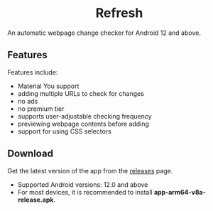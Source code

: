 <h1 align='center'> Refresh </h1>
An automatic webpage change checker for Android 12 and above.

## Features
Features include:
- Material You support
- adding multiple URLs to check for changes
- no ads
- no premium tier
- supports user-adjustable checking frequency
- previewing webpage contents before adding
- support for using CSS selectors

## Download
Get the latest version of the app from the [releases](https://github.com/afk-echo/refresh/releases) page.
- Supported Android versions: 12.0 and above
- For most devices, it is recommended to install **app-arm64-v8a-release.apk**.
